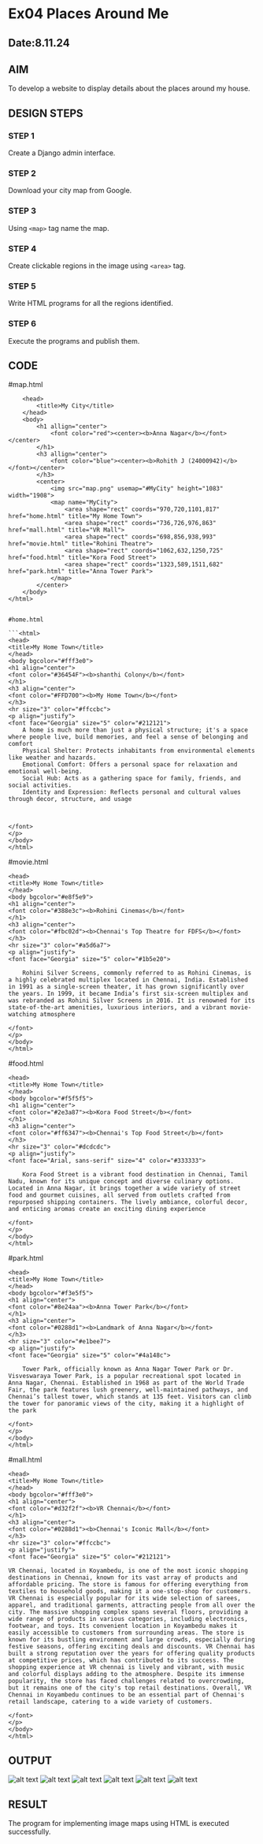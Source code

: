 # Ex04 Places Around Me
## Date:8.11.24 

## AIM
To develop a website to display details about the places around my house.

## DESIGN STEPS

### STEP 1
Create a Django admin interface.

### STEP 2
Download your city map from Google.

### STEP 3
Using ```<map>``` tag name the map.

### STEP 4
Create clickable regions in the image using ```<area>``` tag.

### STEP 5
Write HTML programs for all the regions identified.

### STEP 6
Execute the programs and publish them.

## CODE

#map.html

```<html>
    <head>
        <title>My City</title>
    </head>
    <body>
        <h1 allign="center">
            <font color="red"><center><b>Anna Nagar</b></font></center>
        </h1>
        <h3 allign="center">
            <font color="blue"><center><b>Rohith J (24000942)</b></font></center>
        </h3>
        <center>
            <img src="map.png" usemap="#MyCity" height="1083" width="1908">
            <map name="MyCity">
                <area shape="rect" coords="970,720,1101,817" href="home.html" title="My Home Town">
                <area shape="rect" coords="736,726,976,863" href="mall.html" title="VR Mall">
                <area shape="rect" coords="698,856,938,993" href="movie.html" title="Rohini Theatre">
                <area shape="rect" coords="1062,632,1250,725" href="food.html" title="Kora Food Street">
                <area shape="rect" coords="1323,589,1511,682" href="park.html" title="Anna Tower Park">
            </map>
        </center>
    </body>
</html>


```

```
#home.html

```<html>
<head>
<title>My Home Town</title>
</head>
<body bgcolor="#fff3e0">
<h1 align="center">
<font color="#36454F"><b>shanthi Colony</b></font>
</h1>
<h3 align="center">
<font color="#FFD700"><b>My Home Town</b></font>
</h3>
<hr size="3" color="#ffccbc">
<p align="justify">
<font face="Georgia" size="5" color="#212121">
    A home is much more than just a physical structure; it's a space where people live, build memories, and feel a sense of belonging and comfort
    Physical Shelter: Protects inhabitants from environmental elements like weather and hazards.
    Emotional Comfort: Offers a personal space for relaxation and emotional well-being.
    Social Hub: Acts as a gathering space for family, friends, and social activities.
    Identity and Expression: Reflects personal and cultural values through decor, structure, and usage



</font>
</p>
</body>
</html>

```

#movie.html

```<html>
<head>
<title>My Home Town</title>
</head>
<body bgcolor="#e8f5e9">
<h1 align="center">
<font color="#388e3c"><b>Rohini Cinemas</b></font>
</h1>
<h3 align="center">
<font color="#fbc02d"><b>Chennai's Top Theatre for FDFS</b></font>
</h3>
<hr size="3" color="#a5d6a7">
<p align="justify">
<font face="Georgia" size="5" color="#1b5e20">

    Rohini Silver Screens, commonly referred to as Rohini Cinemas, is a highly celebrated multiplex located in Chennai, India. Established in 1991 as a single-screen theater, it has grown significantly over the years. In 1999, it became India’s first six-screen multiplex and was rebranded as Rohini Silver Screens in 2016. It is renowned for its state-of-the-art amenities, luxurious interiors, and a vibrant movie-watching atmosphere

</font>
</p>
</body>
</html>

```

#food.html

```<html>
<head>
<title>My Home Town</title>
</head>
<body bgcolor="#f5f5f5">
<h1 align="center">
<font color="#2e3a87"><b>Kora Food Street</b></font>
</h1>
<h3 align="center">
<font color="#ff6347"><b>Chennai's Top Food Street</b></font>
</h3>
<hr size="3" color="#dcdcdc">
<p align="justify">
<font face="Arial, sans-serif" size="4" color="#333333">

    Kora Food Street is a vibrant food destination in Chennai, Tamil Nadu, known for its unique concept and diverse culinary options. Located in Anna Nagar, it brings together a wide variety of street food and gourmet cuisines, all served from outlets crafted from repurposed shipping containers. The lively ambiance, colorful decor, and enticing aromas create an exciting dining experience

</font>
</p>
</body>
</html>

```

#park.html

```<html>
<head>
<title>My Home Town</title>
</head>
<body bgcolor="#f3e5f5">
<h1 align="center">
<font color="#8e24aa"><b>Anna Tower Park</b></font>
</h1>
<h3 align="center">
<font color="#0288d1"><b>Landmark of Anna Nagar</b></font>
</h3>
<hr size="3" color="#e1bee7">
<p align="justify">
<font face="Georgia" size="5" color="#4a148c">

    Tower Park, officially known as Anna Nagar Tower Park or Dr. Visveswaraya Tower Park, is a popular recreational spot located in Anna Nagar, Chennai. Established in 1968 as part of the World Trade Fair, the park features lush greenery, well-maintained pathways, and Chennai’s tallest tower, which stands at 135 feet. Visitors can climb the tower for panoramic views of the city, making it a highlight of the park

</font>
</p>
</body>
</html>

```

#mall.html

```<html>
<head>
<title>My Home Town</title>
</head>
<body bgcolor="#fff3e0">
<h1 align="center">
<font color="#d32f2f"><b>VR Chennai</b></font>
</h1>
<h3 align="center">
<font color="#0288d1"><b>Chennai's Iconic Mall</b></font>
</h3>
<hr size="3" color="#ffccbc">
<p align="justify">
<font face="Georgia" size="5" color="#212121">

VR Chennai, located in Koyambedu, is one of the most iconic shopping destinations in Chennai, known for its vast array of products and affordable pricing. The store is famous for offering everything from textiles to household goods, making it a one-stop-shop for customers. VR Chennai is especially popular for its wide selection of sarees, apparel, and traditional garments, attracting people from all over the city. The massive shopping complex spans several floors, providing a wide range of products in various categories, including electronics, footwear, and toys. Its convenient location in Koyambedu makes it easily accessible to customers from surrounding areas. The store is known for its bustling environment and large crowds, especially during festive seasons, offering exciting deals and discounts. VR Chennai has built a strong reputation over the years for offering quality products at competitive prices, which has contributed to its success. The shopping experience at VR chennai is lively and vibrant, with music and colorful displays adding to the atmosphere. Despite its immense popularity, the store has faced challenges related to overcrowding, but it remains one of the city's top retail destinations. Overall, VR Chennai in Koyambedu continues to be an essential part of Chennai's retail landscape, catering to a wide variety of customers.

</font>
</p>
</body>
</html>

```



## OUTPUT
![alt text](map.png)
![alt text](home.png)
![alt text](movie.png)
![alt text](mall.png)
![alt text](park.png)
![alt text](kora.png)



## RESULT
The program for implementing image maps using HTML is executed successfully.
